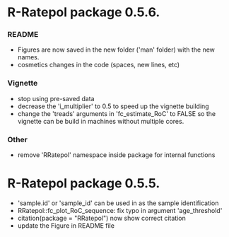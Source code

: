 # R-Ratepol package 0.5.6.
### README
 - Figures are now saved in the new folder ('man' folder) with the new names.
 - cosmetics changes in the code (spaces, new lines, etc)

### Vignette
 - stop using pre-saved data
 - decrease the 'i_multiplier' to 0.5 to speed up the vignette building
 - change the 'treads' arguments in 'fc_estimate_RoC' to FALSE so the vignette can be build in machines without multiple cores.

### Other
 - remove 'RRatepol' namespace inside package for internal functions

# R-Ratepol package 0.5.5.
 - 'sample.id' or 'sample_id' can be used in as the sample identification
 - RRatepol::fc_plot_RoC_sequence: fix typo in argument 'age_threshold' 
 - citation(package = "RRatepol") now show correct citation
 - update the Figure in README file
